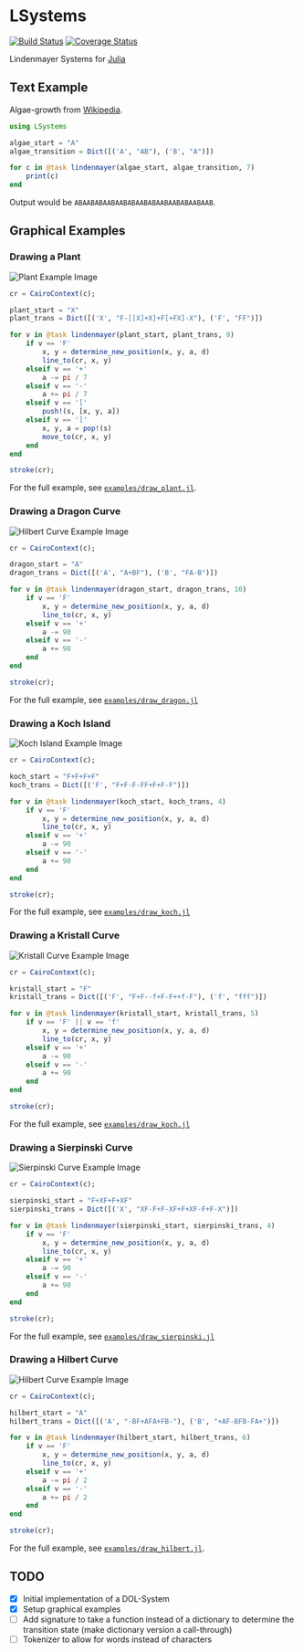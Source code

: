# LSystems

[![Build Status](https://travis-ci.org/rawrgrr/LSystems.jl.svg?branch=master)](https://travis-ci.org/rawrgrr/LSystems.jl)
[![Coverage Status](https://coveralls.io/repos/rawrgrr/LSystems.jl/badge.svg?branch=master&service=github)](https://coveralls.io/github/rawrgrr/LSystems.jl?branch=master)

Lindenmayer Systems for [Julia](http://julialang.org/)


## Text Example

Algae-growth from [Wikipedia](https://en.wikipedia.org/wiki/L-system#Example_1:_Algae).

```julia
using LSystems

algae_start = "A"
algae_transition = Dict([('A', "AB"), ('B', "A")])

for c in @task lindenmayer(algae_start, algae_transition, 7)
    print(c)
end
```

Output would be `ABAABABAABAABABAABABAABAABABAABAAB`.


## Graphical Examples

### Drawing a Plant

![Plant Example Image](https://raw.githubusercontent.com/rawrgrr/LSystems.jl/master/examples/plant_9.png)

```julia
cr = CairoContext(c);

plant_start = "X"
plant_trans = Dict([('X', "F-[[X]+X]+F[+FX]-X"), ('F', "FF")])

for v in @task lindenmayer(plant_start, plant_trans, 9)
    if v == 'F'
        x, y = determine_new_position(x, y, a, d)
        line_to(cr, x, y)
    elseif v == '+'
        a -= pi / 7
    elseif v == '-'
        a += pi / 7
    elseif v == '['
        push!(s, [x, y, a])
    elseif v == ']'
        x, y, a = pop!(s)
        move_to(cr, x, y)
    end
end

stroke(cr);
```

For the full example, see [`examples/draw_plant.jl`](https://github.com/rawrgrr/LSystems.jl/blob/master/examples/draw_plant.jl).

### Drawing a Dragon Curve

![Hilbert Curve Example Image](https://raw.githubusercontent.com/rawrgrr/LSystems.jl/master/examples/dragon_10.png)

```julia
cr = CairoContext(c);

dragon_start = "A"
dragon_trans = Dict([('A', "A+BF"), ('B', "FA-B")])

for v in @task lindenmayer(dragon_start, dragon_trans, 10)
    if v == 'F'
        x, y = determine_new_position(x, y, a, d)
        line_to(cr, x, y)
    elseif v == '+'
        a -= 90
    elseif v == '-'
        a += 90
    end
end

stroke(cr);
```

For the full example, see [`examples/draw_dragon.jl`](https://github.com/rawrgrr/LSystems.jl/blob/master/examples/draw_dragon.jl)

### Drawing a Koch Island

![Koch Island Example Image](https://raw.githubusercontent.com/rawrgrr/LSystems.jl/master/examples/koch_4.png)

```julia
cr = CairoContext(c);

koch_start = "F+F+F+F"
koch_trans = Dict([('F', "F+F-F-FF+F+F-F")])

for v in @task lindenmayer(koch_start, koch_trans, 4)
    if v == 'F'
        x, y = determine_new_position(x, y, a, d)
        line_to(cr, x, y)
    elseif v == '+'
        a -= 90
    elseif v == '-'
        a += 90
    end
end

stroke(cr);
```

For the full example, see [`examples/draw_koch.jl`](https://github.com/rawrgrr/LSystems.jl/blob/master/examples/draw_koch.jl)

### Drawing a Kristall Curve

![Kristall Curve Example Image](https://raw.githubusercontent.com/rawrgrr/LSystems.jl/master/examples/kristall_5.png)

```julia
cr = CairoContext(c);

kristall_start = "F"
kristall_trans = Dict([('F', "F+F--f+F-F++f-F"), ('f', "fff")])

for v in @task lindenmayer(kristall_start, kristall_trans, 5)
    if v == 'F' || v == 'f'
        x, y = determine_new_position(x, y, a, d)
        line_to(cr, x, y)
    elseif v == '+'
        a -= 90
    elseif v == '-'
        a += 90
    end
end

stroke(cr);
```

For the full example, see [`examples/draw_koch.jl`](https://github.com/rawrgrr/LSystems.jl/blob/master/examples/draw_kristall.jl)


### Drawing a Sierpinski Curve

![Sierpinski Curve Example Image](https://raw.githubusercontent.com/rawrgrr/LSystems.jl/master/examples/sierpinski_4.png)

```julia
cr = CairoContext(c);

sierpinski_start = "F+XF+F+XF"
sierpinski_trans = Dict([('X', "XF-F+F-XF+F+XF-F+F-X")])

for v in @task lindenmayer(sierpinski_start, sierpinski_trans, 4)
    if v == 'F'
        x, y = determine_new_position(x, y, a, d)
        line_to(cr, x, y)
    elseif v == '+'
        a -= 90
    elseif v == '-'
        a += 90
    end
end

stroke(cr);
```

For the full example, see [`examples/draw_sierpinski.jl`](https://github.com/rawrgrr/LSystems.jl/blob/master/examples/draw_sierpinski.jl)

### Drawing a Hilbert Curve

![Hilbert Curve Example Image](https://raw.githubusercontent.com/rawrgrr/LSystems.jl/master/examples/hilbert_6.png)

```julia
cr = CairoContext(c);

hilbert_start = "A"
hilbert_trans = Dict([('A', "-BF+AFA+FB-"), ('B', "+AF-BFB-FA+")])

for v in @task lindenmayer(hilbert_start, hilbert_trans, 6)
    if v == 'F'
        x, y = determine_new_position(x, y, a, d)
        line_to(cr, x, y)
    elseif v == '+'
        a -= pi / 2
    elseif v == '-'
        a += pi / 2
    end
end

stroke(cr);
```

For the full example, see [`examples/draw_hilbert.jl`](https://github.com/rawrgrr/LSystems.jl/blob/master/examples/draw_hilbert.jl).


## TODO

- [x] Initial implementation of a DOL-System
- [x] Setup graphical examples
- [ ] Add signature to take a function instead of a dictionary to determine the transition state (make dictionary version a call-through)
- [ ] Tokenizer to allow for words instead of characters
